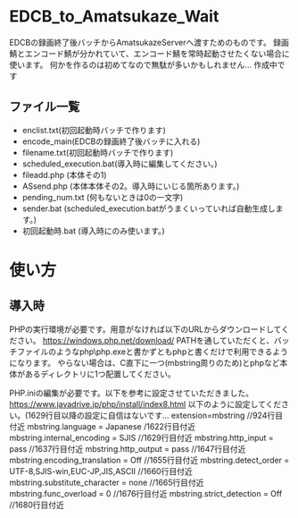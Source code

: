 # EDCB_to_Amatsukaze_Wait
EDCBの録画終了後バッチからAmatsukazeServerへ渡すためのものです。
録画鯖とエンコード鯖が分かれていて、エンコード鯖を常時起動させたくない場合に使います。
何かを作るのは初めてなので無駄が多いかもしれません...
作成中です

## ファイル一覧
* enclist.txt(初回起動時バッチで作ります)
* encode_main(EDCBの録画終了後バッチに入れる)
* filename.txt(初回起動時バッチで作ります)
* scheduled_execution.bat(導入時に編集してください。)
* fileadd.php (本体その1)
* ASsend.php (本体本体その2。導入時にいじる箇所あります。)
* pending_num.txt (何もないときは0の一文字)
* sender.bat (scheduled_execution.batがうまくいっていれば自動生成します。)
* 初回起動時.bat (導入時にのみ使います。)

# 使い方
## 導入時
PHPの実行環境が必要です。用意がなければ以下のURLからダウンロードしてください。
https://windows.php.net/download/
PATHを通していただくと、バッチファイルのようなphp\php.exeと書かずともphpと書くだけで利用できるようになります。
やらない場合は、C直下に一つ(mbstring周りのため)とphpなど本体があるディレクトリに1つ配置してください。

PHP.iniの編集が必要です。以下を参考に設定させていただきました。
https://www.javadrive.jp/php/install/index8.html
以下のように設定してください。(1629行目以降の設定に自信はないです...
extension=mbstring //924行目付近
mbstring.language = Japanese /1622行目付近
mbstring.internal_encoding = SJIS //1629行目付近
mbstring.http_input = pass //1637行目付近
mbstring.http_output = pass //1647行目付近
mbstring.encoding_translation = Off //1655行目付近
mbstring.detect_order = UTF-8,SJIS-win,EUC-JP,JIS,ASCII //1660行目付近
mbstring.substitute_character = none //1665行目付近
mbstring.func_overload = 0 //1676行目付近
mbstring.strict_detection = Off //1680行目付近
